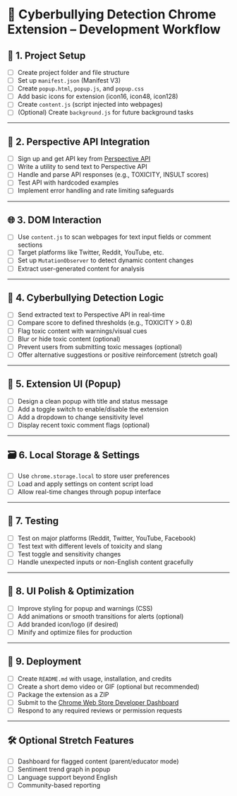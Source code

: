 # 🧠 Cyberbullying Detection Chrome Extension – Development Workflow

## 📁 1. Project Setup
- [ ] Create project folder and file structure
- [ ] Set up `manifest.json` (Manifest V3)
- [ ] Create `popup.html`, `popup.js`, and `popup.css`
- [ ] Add basic icons for extension (icon16, icon48, icon128)
- [ ] Create `content.js` (script injected into webpages)
- [ ] (Optional) Create `background.js` for future background tasks

---

## 🔌 2. Perspective API Integration
- [ ] Sign up and get API key from [Perspective API](https://perspectiveapi.com/)
- [ ] Write a utility to send text to Perspective API
- [ ] Handle and parse API responses (e.g., TOXICITY, INSULT scores)
- [ ] Test API with hardcoded examples
- [ ] Implement error handling and rate limiting safeguards

---

## 🌐 3. DOM Interaction
- [ ] Use `content.js` to scan webpages for text input fields or comment sections
- [ ] Target platforms like Twitter, Reddit, YouTube, etc.
- [ ] Set up `MutationObserver` to detect dynamic content changes
- [ ] Extract user-generated content for analysis

---

## 🧠 4. Cyberbullying Detection Logic
- [ ] Send extracted text to Perspective API in real-time
- [ ] Compare score to defined thresholds (e.g., TOXICITY > 0.8)
- [ ] Flag toxic content with warnings/visual cues
- [ ] Blur or hide toxic content (optional)
- [ ] Prevent users from submitting toxic messages (optional)
- [ ] Offer alternative suggestions or positive reinforcement (stretch goal)

---

## 🧩 5. Extension UI (Popup)
- [ ] Design a clean popup with title and status message
- [ ] Add a toggle switch to enable/disable the extension
- [ ] Add a dropdown to change sensitivity level
- [ ] Display recent toxic comment flags (optional)

---

## 🗃 6. Local Storage & Settings
- [ ] Use `chrome.storage.local` to store user preferences
- [ ] Load and apply settings on content script load
- [ ] Allow real-time changes through popup interface

---

## 🧪 7. Testing
- [ ] Test on major platforms (Reddit, Twitter, YouTube, Facebook)
- [ ] Test text with different levels of toxicity and slang
- [ ] Test toggle and sensitivity changes
- [ ] Handle unexpected inputs or non-English content gracefully

---

## 🎨 8. UI Polish & Optimization
- [ ] Improve styling for popup and warnings (CSS)
- [ ] Add animations or smooth transitions for alerts (optional)
- [ ] Add branded icon/logo (if desired)
- [ ] Minify and optimize files for production

---

## 🚀 9. Deployment
- [ ] Create `README.md` with usage, installation, and credits
- [ ] Create a short demo video or GIF (optional but recommended)
- [ ] Package the extension as a ZIP
- [ ] Submit to the [Chrome Web Store Developer Dashboard](https://chrome.google.com/webstore/devconsole/)
- [ ] Respond to any required reviews or permission requests

---

## 🛠️ Optional Stretch Features
- [ ] Dashboard for flagged content (parent/educator mode)
- [ ] Sentiment trend graph in popup
- [ ] Language support beyond English
- [ ] Community-based reporting

